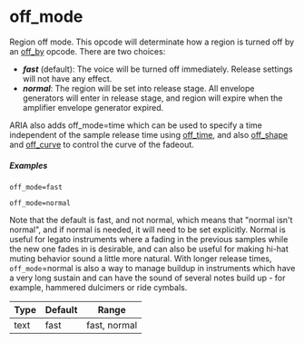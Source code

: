 # off_mode

Region off mode. This opcode will determinate how a region is turned off by an
[off_by](/opcodes/off_by) opcode. There are two choices:

- ***fast*** (default): The voice will be turned off immediately.
                        Release settings will not have any effect.
- ***normal***: The region will be set into release stage. All envelope
                generators will enter in release stage, and region will expire
                when the amplifier envelope generator expired.

ARIA also adds off_mode=time which can be used to specify a time independent of
the sample release time using [off_time](/opcodes/off_time),
and also [off_shape](/opcodes/off_shape) and [off_curve](/opcodes/off_curve)
to control the curve of the fadeout.

##### Examples

```
off_mode=fast

off_mode=normal
```

Note that the default is fast, and not normal, which means that
"normal isn't normal", and if normal is needed, it will need to be set explicitly.
Normal is useful for legato instruments where a fading in the previous samples
while the new one fades in is desirable, and can also be useful for making hi-hat
muting behavior sound a little more natural. With longer release times,
`off_mode`=normal is also a way to manage buildup in instruments which have a very
long sustain and can have the sound of several notes build up - for example,
hammered dulcimers or ride cymbals.

| Type | Default | Range        |
| ---  | ---     | ---          |
| text | fast    | fast, normal |
